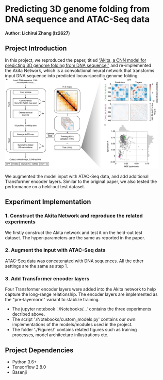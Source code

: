 # Predicting 3D genome folding from DNA sequence and ATAC-Seq data
#### Author: Lichirui Zhang (lz2627)
## Project Introduction
In this project, we reproduced the paper, titled [“Akita, a CNN model for predicting 3D genome folding from DNA sequence.”](https://www.nature.com/articles/s41592-020-0958-x) and re-implemented the Akita Network, which is a convolutional neural network that transforms input DNA sequence into predicted locus-specific genome folding
![Network structure](./Figures/akita_architecture.png)

We augmented the model input with ATAC-Seq data, and add additional Transformer encoder layers. Similar to the original paper, we also tested the performance on a held-out test dataset.

## Experiment Implementation
### 1. Construct the Akita Network and reproduce the related experiments
We firstly construct the Akita network and test it on the held-out test dataset. The hyper-parameters are the same as reported in the paper.

### 2. Augment the input with ATAC-Seq data
ATAC-Seq data was concatenated with DNA sequences. All the other settings are the same as step 1. 

### 3. Add Transformer encoder layers
Four Transformer encoder layers were added into the Akita network to help capture the long-range relationship. The encoder layers are implemented as the "pre-layernorm" variant to stablize training.

* The jupyter notebook './Notebooks/...' contains the three experiments decribed above. 
* The script './Notebooks/custom_models.py' contains our own implementations of the models/modules used in the project.
* The folder './Figures/' contains related figures such as training processes, model architecture inllustrations etc.

## Project Dependencies
* Python 3.6+
* Tensorflow 2.8.0
* Basenji
